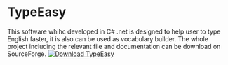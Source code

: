 # TypeEasy
This software whihc developed in C# .net is designed to help user to type English faster, it is also can be used as vocabulary builder.
The whole project including the relevant file and documentation can be download on SourceForge.
[![Download TypeEasy](https://a.fsdn.com/con/app/sf-download-button)](https://sourceforge.net/projects/typeeasy/files/latest/download)
